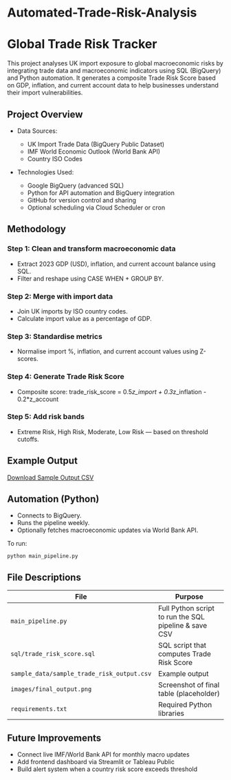 # Automated-Trade-Risk-Analysis

# Global Trade Risk Tracker

This project analyses UK import exposure to global macroeconomic risks by integrating trade data and macroeconomic indicators using SQL (BigQuery) and Python automation. It generates a composite Trade Risk Score based on GDP, inflation, and current account data to help businesses understand their import vulnerabilities.

## Project Overview

- Data Sources:
  - UK Import Trade Data (BigQuery Public Dataset)
  - IMF World Economic Outlook (World Bank API)
  - Country ISO Codes

- Technologies Used:
  - Google BigQuery (advanced SQL)
  - Python for API automation and BigQuery integration
  - GitHub for version control and sharing
  - Optional scheduling via Cloud Scheduler or cron

## Methodology

### Step 1: Clean and transform macroeconomic data
- Extract 2023 GDP (USD), inflation, and current account balance using SQL.
- Filter and reshape using CASE WHEN + GROUP BY.

### Step 2: Merge with import data
- Join UK imports by ISO country codes.
- Calculate import value as a percentage of GDP.

### Step 3: Standardise metrics
- Normalise import %, inflation, and current account values using Z-scores.

### Step 4: Generate Trade Risk Score
- Composite score:
  trade_risk_score = 0.5*z_import + 0.3*z_inflation - 0.2*z_account

### Step 5: Add risk bands
- Extreme Risk, High Risk, Moderate, Low Risk — based on threshold cutoffs.

## Example Output

[Download Sample Output CSV](./data/sample_trade_risk_output.csv)

## Automation (Python)

- Connects to BigQuery.
- Runs the pipeline weekly.
- Optionally fetches macroeconomic updates via World Bank API.

To run:

```
python main_pipeline.py
```

## File Descriptions

| File                                       | Purpose                                               |
|--------------------------------------------|-------------------------------------------------------|
| `main_pipeline.py`                         | Full Python script to run the SQL pipeline & save CSV |
| `sql/trade_risk_score.sql`                 | SQL script that computes Trade Risk Score             |
| `sample_data/sample_trade_risk_output.csv` | Example output                                        |
| `images/final_output.png`                  | Screenshot of final table (placeholder)               |
| `requirements.txt`                         | Required Python libraries                             |

## Future Improvements

- Connect live IMF/World Bank API for monthly macro updates
- Add frontend dashboard via Streamlit or Tableau Public
- Build alert system when a country risk score exceeds threshold
